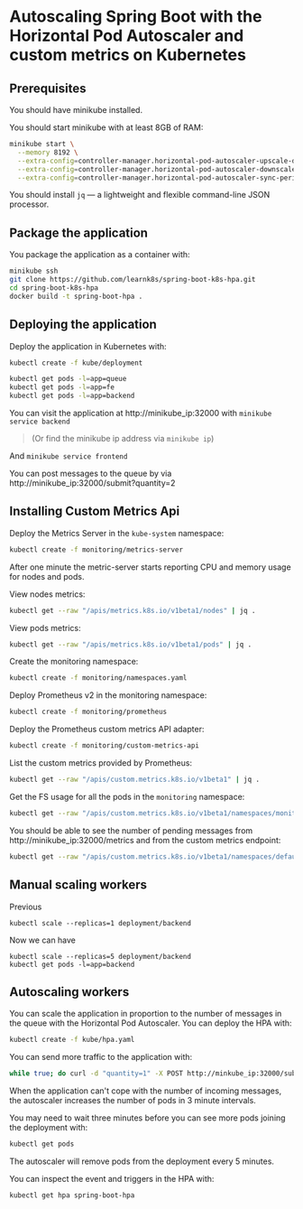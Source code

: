 # Autoscaling Spring Boot with the Horizontal Pod Autoscaler and custom metrics on Kubernetes

## Prerequisites

You should have minikube installed.

You should start minikube with at least 8GB of RAM:

```bash
minikube start \
  --memory 8192 \
  --extra-config=controller-manager.horizontal-pod-autoscaler-upscale-delay=1m \
  --extra-config=controller-manager.horizontal-pod-autoscaler-downscale-delay=2m \
  --extra-config=controller-manager.horizontal-pod-autoscaler-sync-period=10s
```

You should install `jq` — a lightweight and flexible command-line JSON processor.

## Package the application

You package the application as a container with:

```bash
minikube ssh
git clone https://github.com/learnk8s/spring-boot-k8s-hpa.git
cd spring-boot-k8s-hpa
docker build -t spring-boot-hpa .
```

## Deploying the application

Deploy the application in Kubernetes with:

```bash
kubectl create -f kube/deployment

kubectl get pods -l=app=queue
kubectl get pods -l=app=fe
kubectl get pods -l=app=backend
```

You can visit the application at http://minikube_ip:32000 with `minikube service backend`

> (Or find the minikube ip address via `minikube ip`)

And `minikube service frontend`

You can post messages to the queue by via http://minikube_ip:32000/submit?quantity=2


## Installing Custom Metrics Api

Deploy the Metrics Server in the `kube-system` namespace:

```bash
kubectl create -f monitoring/metrics-server
```

After one minute the metric-server starts reporting CPU and memory usage for nodes and pods.

View nodes metrics:

```bash
kubectl get --raw "/apis/metrics.k8s.io/v1beta1/nodes" | jq .
```

View pods metrics:

```bash
kubectl get --raw "/apis/metrics.k8s.io/v1beta1/pods" | jq .
```

Create the monitoring namespace:

```bash
kubectl create -f monitoring/namespaces.yaml
```

Deploy Prometheus v2 in the monitoring namespace:

```bash
kubectl create -f monitoring/prometheus
```

Deploy the Prometheus custom metrics API adapter:

```bash
kubectl create -f monitoring/custom-metrics-api
```

List the custom metrics provided by Prometheus:

```bash
kubectl get --raw "/apis/custom.metrics.k8s.io/v1beta1" | jq .
```

Get the FS usage for all the pods in the `monitoring` namespace:

```bash
kubectl get --raw "/apis/custom.metrics.k8s.io/v1beta1/namespaces/monitoring/pods/*/fs_usage_bytes" | jq .
```

You should be able to see the number of pending messages from http://minikube_ip:32000/metrics and from the custom metrics endpoint:

```bash
kubectl get --raw "/apis/custom.metrics.k8s.io/v1beta1/namespaces/default/pods/*/messages" | jq .
```

## Manual scaling workers

Previous
```
kubectl scale --replicas=1 deployment/backend
```

Now we can have
```
kubectl scale --replicas=5 deployment/backend
kubectl get pods -l=app=backend
```



## Autoscaling workers

You can scale the application in proportion to the number of messages in the queue with the Horizontal Pod Autoscaler. You can deploy the HPA with:

```bash
kubectl create -f kube/hpa.yaml
```

You can send more traffic to the application with:

```bash
while true; do curl -d "quantity=1" -X POST http://minkube_ip:32000/submit ; sleep 4; done
```

When the application can't cope with the number of incoming messages, the autoscaler increases the number of pods in 3 minute intervals.

You may need to wait three minutes before you can see more pods joining the deployment with:

```bash
kubectl get pods
```

The autoscaler will remove pods from the deployment every 5 minutes.

You can inspect the event and triggers in the HPA with:

```bash
kubectl get hpa spring-boot-hpa
```


